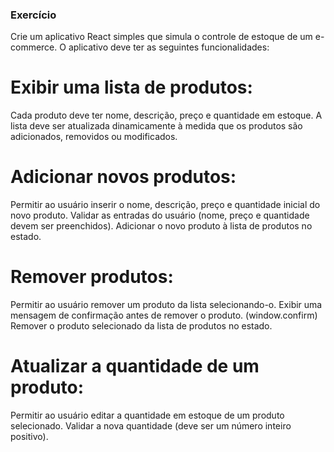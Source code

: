 ### Exercício

Crie um aplicativo React simples que simula o controle de estoque de um e-commerce. O aplicativo deve ter as seguintes funcionalidades:

# Exibir uma lista de produtos:
Cada produto deve ter nome, descrição, preço e quantidade em estoque.
A lista deve ser atualizada dinamicamente à medida que os produtos são adicionados, removidos ou modificados.

# Adicionar novos produtos:
Permitir ao usuário inserir o nome, descrição, preço e quantidade inicial do novo produto.
Validar as entradas do usuário (nome, preço e quantidade devem ser preenchidos).
Adicionar o novo produto à lista de produtos no estado.

# Remover produtos:
Permitir ao usuário remover um produto da lista selecionando-o.
Exibir uma mensagem de confirmação antes de remover o produto. (window.confirm)
Remover o produto selecionado da lista de produtos no estado.

# Atualizar a quantidade de um produto:
Permitir ao usuário editar a quantidade em estoque de um produto selecionado.
Validar a nova quantidade (deve ser um número inteiro positivo).
